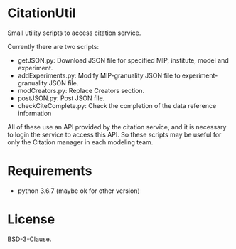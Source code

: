 # CitationUtil

Small utility scripts to access citation service.

Currently there are two scripts:
- getJSON.py: Download JSON file for specified MIP, institute, model and experiment.
- addExperiments.py: Modify MIP-granuality JSON file to experiment-granuality JSON file.
- modCreators.py: Replace Creators section.
- postJSON.py: Post JSON file.
- checkCiteComplete.py: Check the completion of the data reference information

All of these use an API provided by the citation service, and it is
necessary to login the service to access this API.  So these scripts
may be useful for only the Citation manager in each modeling team.

# Requirements
- python 3.6.7 (maybe ok for other version)

# License
BSD-3-Clause.
